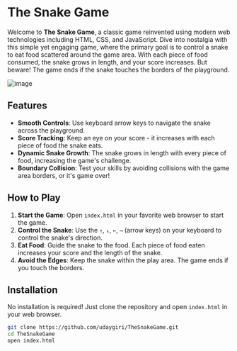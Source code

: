 # The Snake Game

Welcome to **The Snake Game**, a classic game reinvented using modern web technologies including HTML, CSS, and JavaScript. Dive into nostalgia with this simple yet engaging game, where the primary goal is to control a snake to eat food scattered around the game area. With each piece of food consumed, the snake grows in length, and your score increases. But beware! The game ends if the snake touches the borders of the playground.

![image](https://github.com/udaygiri/Snake-Game/assets/60474023/3dd7c6d0-fad9-4817-9345-5d54d9f32684)



## Features

- **Smooth Controls**: Use keyboard arrow keys to navigate the snake across the playground.
- **Score Tracking**: Keep an eye on your score - it increases with each piece of food the snake eats.
- **Dynamic Snake Growth**: The snake grows in length with every piece of food, increasing the game's challenge.
- **Boundary Collision**: Test your skills by avoiding collisions with the game area borders, or it's game over!

## How to Play

1. **Start the Game**: Open `index.html` in your favorite web browser to start the game.
2. **Control the Snake**: Use the `↑`, `↓`, `←`, `→` (arrow keys) on your keyboard to control the snake's direction.
3. **Eat Food**: Guide the snake to the food. Each piece of food eaten increases your score and the length of the snake.
4. **Avoid the Edges**: Keep the snake within the play area. The game ends if you touch the borders.

## Installation

No installation is required! Just clone the repository and open `index.html` in your web browser.

```bash
git clone https://github.com/udaygiri/TheSnakeGame.git
cd TheSnakeGame
open index.html
